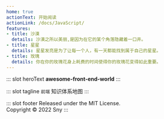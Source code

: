 ```yaml
---
home: true
actionText: 开始阅读
actionLink: /docs/JavaScript/
features:
- title: 沙漠
  details: 沙漠之所以美丽,是因为在它的某个角落隐藏着一口井。
- title: 星星
  details: 星星发亮是为了让每一个人，有一天都能找到属于自己的星星。
- title: 玫瑰
  details: 你在你的玫瑰花身上耗费的时间使得你的玫瑰花变得如此重要。
---
```


::: slot heroText
<b class="gradient">awesome-front-end-world</b>
:::

::: slot tagline
`前端` 知识体系地图
:::

::: slot footer
Released under the MIT License.<br>
Copyright © 2022 Sny
:::
